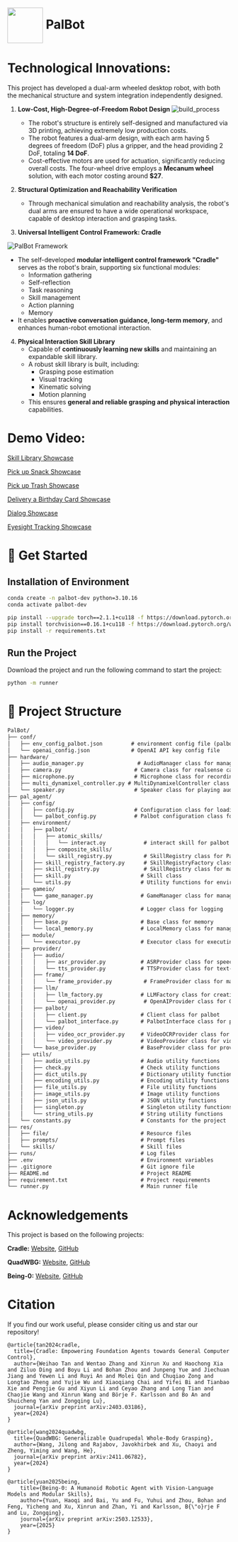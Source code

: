 # <img src="./res/file/palbot_icon.png" width="80px" style="display:inline; vertical-align:middle"> PalBot

# Technological Innovations:
This project has developed a dual-arm wheeled desktop robot, with both the mechanical structure and system integration independently designed.

1. **Low-Cost, High-Degree-of-Freedom Robot Design**
![build_process](./res/file/build_process.png)
   - The robot's structure is entirely self-designed and manufactured via 3D printing, achieving extremely low production costs.
   - The robot features a dual-arm design, with each arm having 5 degrees of freedom (DoF) plus a gripper, and the head providing 2 DoF, totaling **14 DoF**.
   - Cost-effective motors are used for actuation, significantly reducing overall costs. The four-wheel drive employs a **Mecanum wheel** solution, with each motor costing around **$27**.

2. **Structural Optimization and Reachability Verification**
   - Through mechanical simulation and reachability analysis, the robot's dual arms are ensured to have a wide operational workspace, capable of desktop interaction and grasping tasks.

3. **Universal Intelligent Control Framework: Cradle**

![PalBot Framework](./res/file/PalBot%20Framework.png)

   - The self-developed **modular intelligent control framework "Cradle"** serves as the robot's brain, supporting six functional modules:
     - Information gathering
     - Self-reflection
     - Task reasoning
     - Skill management
     - Action planning
     - Memory
   - It enables **proactive conversation guidance, long-term memory**, and enhances human-robot emotional interaction.

4. **Physical Interaction Skill Library**
   - Capable of **continuously learning new skills** and maintaining an expandable skill library.
   - A robust skill library is built, including:
     - Grasping pose estimation
     - Visual tracking
     - Kinematic solving
     - Motion planning
   - This ensures **general and reliable grasping and physical interaction** capabilities.

# Demo Video:

[Skill Library Showcase](./res/file/video/Skill%20Library.mp4)

[Pick up Snack Showcase](./res/file/video/Pick%20up%20Snack.mp4)

[Pick up Trash Showcase](./res/file/video/Pick%20up%20Trash.mp4)

[Delivery a Birthday Card Showcase](./res/file/video/Delivery%20a%20Birthday%20Card.mp4)

[Dialog Showcase](./res/file/video/Dialog.mp4)

[Eyesight Tracking Showcase](./res/file/video/Eyesight%20Tracking.png)

# 🚀 Get Started
## Installation of Environment

```bash
conda create -n palbot-dev python=3.10.16
conda activate palbot-dev

pip install --upgrade torch==2.1.1+cu118 -f https://download.pytorch.org/whl/torch_stable.html
pip install torchvision==0.16.1+cu118 -f https://download.pytorch.org/whl/torch_stable.html
pip install -r requirements.txt
```

## Run the Project

Download the project and run the following command to start the project:

```bash
python -m runner
```

# 🌲 Project Structure

```markdown
PalBot/
├── conf/
│   ├── env_config_palbot.json         # environment config file (palbot only)
│   └── openai_config.json             # OpenAI API key config file
├── hardware/
│   ├── audio_manager.py                 # AudioManager class for managing microphone and speaker
│   ├── camera.py                       # Camera class for realsense camera image capture
│   ├── microphone.py                   # Microphone class for recording audio
│   ├── multi_dynamixel_controller.py # MultiDynamixelController class for controlling multiple dynamixel motors
│   └── speaker.py                      # Speaker class for playing audio
├── pal_agent/
│   ├── config/
│   │   ├── config.py                   # Configuration class for loading and managing configurations
│   │   └── palbot_config.py            # Palbot configuration class for loading and managing palbot-specific configurations
│   ├── environment/
│   │   ├── palbot/
│   │   │   ├── atomic_skills/
│   │   │   │   └── interact.oy            # interact skill for palbot like move
│   │   │   ├── composite_skills/
│   │   │   └── skill_registry.py          # SkillRegistry class for Palbot
│   │   ├── skill_registry_factory.py      # SkillRegistryFactory class for creating skill registries
│   │   ├── skill_registry.py              # SkillRegistry class for managing skills
│   │   ├── skill.py                      # Skill class
│   │   └── utils.py                      # Utility functions for environment
│   ├── gameio/
│   │   └── game_manager.py               # GameManager class for managing state and actions
│   ├── log/
│   │   └── logger.py                     # Logger class for logging
│   ├── memory/
│   │   ├── base.py                       # Base class for memory
│   │   └── local_memory.py               # LocalMemory class for managing local memory
│   ├── module/
│   │   └── executor.py                   # Executor class for executing actions
│   ├── provider/
│   │   ├── audio/
│   │   │   ├── asr_provider.py           # ASRProvider class for speech recognition
│   │   │   └── tts_provider.py           # TTSProvider class for text-to-speech
│   │   ├── frame/
│   │   │   └── frame_provider.py          # FrameProvider class for managing frames
│   │   ├── llm/
│   │   │   ├── llm_factory.py            # LLMFactory class for creating LLM providers
│   │   │   └── openai_provider.py         # OpenAIProvider class for OpenAI API
│   │   ├── palbot/
│   │   │   ├── client.py                 # Client class for palbot
│   │   │   └── palbot_interface.py       # PalbotInterface class for palbot
│   │   ├── video/
│   │   │   ├── video_ocr_provider.py     # VideoOCRProvider class for video OCR
│   │   │   └── video_provider.py         # VideoProvider class for video
│   │   └── base_provider.py              # BaseProvider class for providers
│   ├── utils/
│   │   ├── audio_utils.py                # Audio utility functions
│   │   ├── check.py                      # Check utility functions
│   │   ├── dict_utils.py                 # Dictionary utility functions
│   │   ├── encoding_utils.py             # Encoding utility functions
│   │   ├── file_utils.py                 # File utility functions
│   │   ├── image_utils.py                # Image utility functions
│   │   ├── json_utils.py                 # JSON utility functions
│   │   ├── singleton.py                  # Singleton utility functions
│   │   └── string_utils.py               # String utility functions
│   └── constants.py                      # Constants for the project
├── res/
│   ├── file/                             # Resource files
│   ├── prompts/                          # Prompt files
│   └── skills/                           # Skill files
├── runs/                                 # Log files
├── .env                                  # Environment variables
├── .gitignore                            # Git ignore file
├── README.md                             # Project README
├── requirement.txt                       # Project requirements
└── runner.py                             # Main runner file
```

# Acknowledgements

This project is based on the following projects:

**Cradle:** [Website](https://baai-agents.github.io/Cradle/), [GitHub](https://github.com/BAAI-Agents/Cradle)

**QuadWBG:** [Website](https://quadwbg.github.io/), [GitHub](https://github.com/javokhirajabov/quadwbg)

**Being-0:** [Website](https://beingbeyond.github.io/being-0/), [GitHub](https://github.com/BeingBeyond/being-0)

# Citation
If you find our work useful, please consider citing us and star our repository!

```
@article{tan2024cradle,
  title={Cradle: Empowering Foundation Agents towards General Computer Control},
  author={Weihao Tan and Wentao Zhang and Xinrun Xu and Haochong Xia and Ziluo Ding and Boyu Li and Bohan Zhou and Junpeng Yue and Jiechuan Jiang and Yewen Li and Ruyi An and Molei Qin and Chuqiao Zong and Longtao Zheng and Yujie Wu and Xiaoqiang Chai and Yifei Bi and Tianbao Xie and Pengjie Gu and Xiyun Li and Ceyao Zhang and Long Tian and Chaojie Wang and Xinrun Wang and Börje F. Karlsson and Bo An and Shuicheng Yan and Zongqing Lu},
  journal={arXiv preprint arXiv:2403.03186},
  year={2024}
}

@article{wang2024quadwbg,
  title={QuadWBG: Generalizable Quadrupedal Whole-Body Grasping},
  author={Wang, Jilong and Rajabov, Javokhirbek and Xu, Chaoyi and Zheng, Yiming and Wang, He},
  journal={arXiv preprint arXiv:2411.06782},
  year={2024}
}

@article{yuan2025being,
    title={Being-0: A Humanoid Robotic Agent with Vision-Language Models and Modular Skills},
    author={Yuan, Haoqi and Bai, Yu and Fu, Yuhui and Zhou, Bohan and Feng, Yicheng and Xu, Xinrun and Zhan, Yi and Karlsson, B{\"o}rje F and Lu, Zongqing},
    journal={arXiv preprint arXiv:2503.12533},
    year={2025}
}
```
